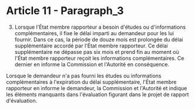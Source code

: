 # Article 11 - Paragraph_3

3. Lorsque l'État membre rapporteur a besoin d'études ou d'informations complémentaires, il fixe le délai imparti au demandeur pour les lui fournir. Dans ce cas, la période de douze mois est prolongée du délai supplémentaire accordé par l'État membre rapporteur. Ce délai supplémentaire ne dépasse pas six mois et prend fin au moment où l'État membre rapporteur reçoit les informations complémentaires. Ce dernier en informe la Commission et l'Autorité en conséquence.

Lorsque le demandeur n'a pas fourni les études ou informations complémentaires à l'expiration du délai supplémentaire, l'État membre rapporteur en informe le demandeur, la Commission et l'Autorité et indique les éléments manquants dans l'évaluation figurant dans le projet de rapport d'évaluation.